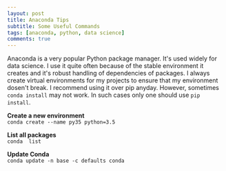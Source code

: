 ```yaml
---
layout: post
title: Anaconda Tips
subtitle: Some Useful Commands
tags: [anaconda, python, data science]
comments: true
---
```

Anaconda is a very popular Python package manager. It's used widely for data science.
I use it quite often because of the stable environment it creates and it's robust handling
of dependencies of packages. I always create virtual environments for my projects to ensure
that my environment dosen't break. I recommend using it over pip anyday. However, sometimes 
`conda install` may not work. In such cases only one should use `pip install`.

**Create a new environment** <br>
`conda create --name py35 python=3.5` <br>

**List all packages** <br>
`conda  list` <br>

**Update Conda** <br>
`conda update -n base -c defaults conda` <br>




